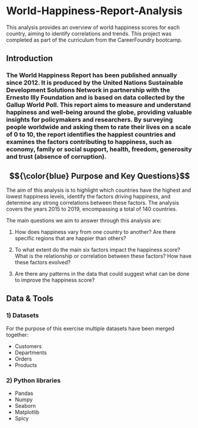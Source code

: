 # World-Happiness-Report-Analysis
This analysis provides an overview of world happiness scores for each country, aiming to identify correlations and trends. This project was completed as part of the curriculum from the CareerFoundry bootcamp.



## Introduction
### The World Happiness Report has been published annually since 2012. It is produced by the United Nations Sustainable Development Solutions Network in partnership with the Ernesto Illy Foundation and is based on data collected by the Gallup World Poll. This report aims to measure and understand happiness and well-being around the globe, providing valuable insights for policymakers and researchers. By surveying people worldwide and asking them to rate their lives on a scale of 0 to 10, the report identifies the happiest countries and examines the factors contributing to happiness, such as economy, family or social support, health, freedom, generosity and trust (absence of corruption). 

## $${\color{blue} Purpose and Key Questions}$$

The aim of this analysis is to highlight which countries have the highest and lowest happiness levels, identify the factors driving happiness, and determine any strong correlations between these factors. The analysis covers the years 2015 to 2019, encompassing a total of 140 countries. 

The main questions we aim to answer through this analysis are: 

1. How does happiness vary from one country to another? Are there specific regions that are happier than others? 

2. To what extent do the main six factors impact the happiness score? What is the relationship or correlation between these factors? How have these factors evolved? 

3. Are there any patterns in the data that could suggest what can be done to improve the happiness score?


## Data & Tools
### 1)	Datasets
For the purpose of this exercise multiple datasets have been merged together:
- Customers
- Departments
- Orders
- Products
### 2)	Python libraries
- Pandas
- Numpy
- Seaborn
- Matplotlib
- Spicy
